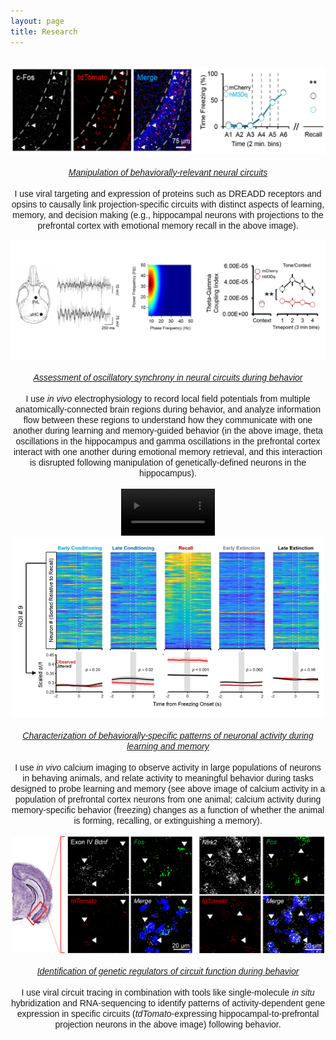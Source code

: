 ```yaml
---
layout: page
title: Research
---
```

<br>
<div style="text-align:center"><img src="/Circuit_Manipulation.jpg" width="600" height="140"></div><br>
<div style="text-align:center"><span style="font-family: 'Arial';"><i><u>Manipulation of behaviorally-relevant neural circuits</u></i><br><br>
I use viral targeting and expression of proteins such as DREADD receptors and opsins to causally link projection-specific circuits with distinct aspects of learning, memory, and decision making (e.g., hippocampal neurons with projections to the prefrontal cortex with emotional memory recall in the above image).</span></div><br>
<div style="text-align:center"><img src="/EPhys.jpg" width="650"></div><br>
<div style="text-align:center"><span style="font-family: 'Arial';"><i><u>Assessment of oscillatory synchrony in neural circuits during behavior</u></i><br><br>
I use <i>in vivo</i> electrophysiology to record local field potentials from multiple anatomically-connected brain regions during behavior, and analyze information flow between these regions to understand how they communicate with one another during learning and memory-guided behavior (in the above image, theta oscillations in the hippocampus and gamma oscillations in the prefrontal cortex interact with one another during emotional memory retrieval, and this interaction is disrupted following manipulation of genetically-defined neurons in the hippocampus).</span></div><br> 
<div style="text-align:center"><video width="150" autoplay loop muted><source src="/ca_imaging_final.mp4" type="video/mp4"></video><img src="/image.png" width="500"></div><br>
<div style="text-align:center"><span style="font-family: 'Arial';"><i><u>Characterization of behaviorally-specific patterns of neuronal activity during learning and memory</u></i><br><br>
I use <i>in vivo</i> calcium imaging to observe activity in large populations of neurons in behaving animals, and relate activity to meaningful behavior during tasks designed to probe learning and memory (see above image of calcium activity in a population of prefrontal cortex neurons from one animal; calcium activity during memory-specific behavior (freezing) changes as a function of whether the animal is forming, recalling, or extinguishing a memory).</span></div><br>
<div style="text-align:center"><img src="/RNAscope.jpg" width="500"></div><br>
<div style="text-align:center"><span style="font-family: 'Arial';"><i><u>Identification of genetic regulators of circuit function during behavior</u></i><br><br>
I use viral circuit tracing in combination with tools like single-molecule <i>in situ</i> hybridization and RNA-sequencing to identify patterns of activity-dependent gene expression in specific circuits (<i>tdTomato</i>-expressing hippocampal-to-prefrontal projection neurons in the above image) following behavior.</span></div><br>




